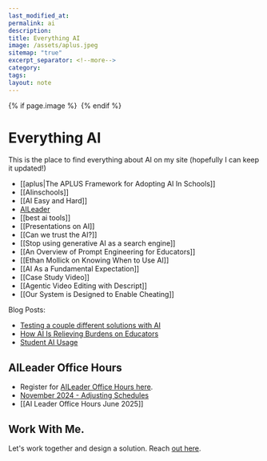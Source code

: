 ```yaml
---
last_modified_at: 
permalink: ai
description: 
title: Everything AI
image: /assets/aplus.jpeg
sitemap: "true"
excerpt_separator: <!--more-->
category: 
tags: 
layout: note
---
```

{% if page.image %} <img src="{{ page.image }}" alt=""> {% endif %}
# Everything AI
This is the place to find everything about AI on my site (hopefully I can keep it updated!)


- [[aplus|The APLUS Framework for Adopting AI In Schools]]
- [[AIinschools]]
- [[AI Easy and Hard]]
- [AILeader](https://aileader.info)
- [[best ai tools]]
- [[Presentations on AI]]
- [[Can we trust the AI?]]
- [[Stop using generative AI as a search engine]]
- [[An Overview of Prompt Engineering for Educators]]
- [[Ethan Mollick on Knowing When to Use AI]]
- [[AI As a Fundamental Expectation]]
- [[Case Study Video]]
- [[Agentic Video Editing with Descript]]
- [[Our System is Designed to Enable Cheating]]

Blog Posts:
- [Testing a couple different solutions with AI](https://jethro.site/podcast/2023/12/22/testing-a-couple-different-solutions-with-ai/)
- [How AI Is Relieving Burdens on Educators](https://jethro.site/2023/12/12/how-ai-is-relieving-burdens-on-educators/)
- [Student AI Usage](https://jethro.site/2023/11/13/student-ai-usage/)

## AILeader Office Hours

- Register for [AILeader Office Hours here](https://jethro.webinarninja.com/series-webinars/6748/register).
- [November 2024 - Adjusting Schedules](https://jethro.site/aiofficenov24)
- [[AI Leader Office Hours June 2025]]

## Work With Me. 
Let's work together and design a solution. Reach [out here](mailto:jethro@transformativeprincipal.com). 

<script async data-uid="a65f61d9f3" src="https://jethrojones.kit.com/a65f61d9f3/index.js"></script>
